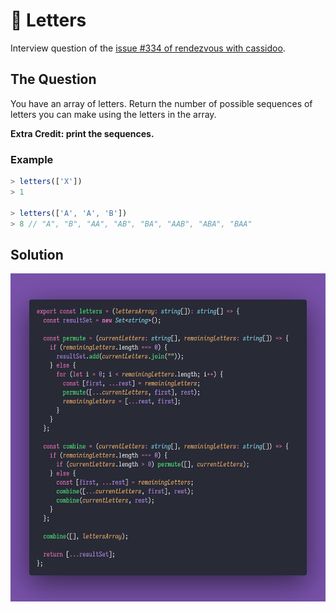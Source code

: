 # 🧼 Letters

Interview question of the [issue #334 of rendezvous with cassidoo](https://buttondown.email/cassidoo/archive/the-most-effective-way-to-do-it-is-to-do-it-5924/).

## The Question

You have an array of letters. Return the number of possible sequences of letters you can make
using the letters in the array.

**Extra Credit: print the sequences.**

### Example

```js
> letters(['X'])
> 1

> letters(['A', 'A', 'B'])
> 8 // "A", "B", "AA", "AB", "BA", "AAB", "ABA", "BAA"
```

## Solution

![Code Polaroid](./code-screenshot.png)
